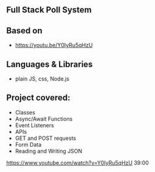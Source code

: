 ## Full Stack Poll System

## Based on

- https://youtu.be/Y0IyRu5qHzU

## Languages & Libraries

- plain JS, css, Node.js

## Project covered:

- Classes
- Async/Await Functions
- Event Listeners
- APIs
- GET and POST requests
- Form Data
- Reading and Writing JSON

https://www.youtube.com/watch?v=Y0IyRu5qHzU 39:00
